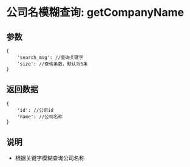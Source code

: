 # 公司名模糊查询: getCompanyName

## 参数

    {
        'search_msg': //查询关键字
        'size': //查询条数，默认为5条
    }

## 返回数据

    {
        'id': //公司id
        'name': //公司名称
    }

## 说明

- 根据关键字模糊查询公司名称